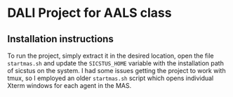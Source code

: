 # DALI Project for AALS class
## Installation instructions
To run the project, simply extract it in the desired location, open the file `startmas.sh` and update the `SICSTUS_HOME` variable with the installation path of sicstus on the system.
I had some issues getting the project to work with tmux, so I employed an older `startmas.sh` script which opens individual Xterm windows for each agent in the MAS.

